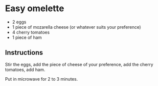 # Easy omelette

* 2 eggs
* 1 piece of mozarella cheese (or whatever suits your preference)
* 4 cherry tomatoes
* 1 piece of ham

## Instructions

Stir the eggs, add the piece of cheese of your preference, add the cherry tomatoes, add ham.

Put in microwave for 2 to 3 minutes.
